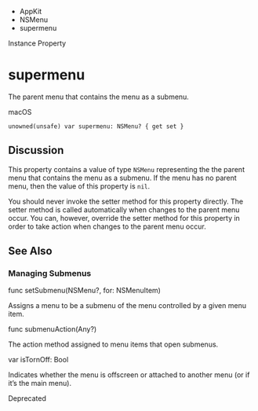 

- AppKit
- NSMenu
-  supermenu 

Instance Property

# supermenu

The parent menu that contains the menu as a submenu.

macOS

``` source
unowned(unsafe) var supermenu: NSMenu? { get set }
```

## Discussion

This property contains a value of type `NSMenu` representing the the parent menu that contains the menu as a submenu. If the menu has no parent menu, then the value of this property is `nil`.

You should never invoke the setter method for this property directly. The setter method is called automatically when changes to the parent menu occur. You can, however, override the setter method for this property in order to take action when changes to the parent menu occur.

## See Also

### Managing Submenus

func setSubmenu(NSMenu?, for: NSMenuItem)

Assigns a menu to be a submenu of the menu controlled by a given menu item.

func submenuAction(Any?)

The action method assigned to menu items that open submenus.

var isTornOff: Bool

Indicates whether the menu is offscreen or attached to another menu (or if it’s the main menu).

Deprecated

